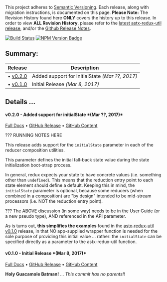 This project adheres to [Semantic Versioning](http://semver.org/).
Each release, along with migration instructions, is documented on this
page. **Please Note:** The Revision History found here **ONLY** covers
the history up to this release.  In order to view **ALL Revision
History**, please refer to the [latest astx-redux-util
release](https://astx-redux-util.js.org), and/or the [Github Release
Notes](https://github.com/KevinAst/astx-redux-util/releases).

<!--- Badges for CI Builds ---> 
[![Build Status](https://travis-ci.org/KevinAst/astx-redux-util.svg?branch=master)](https://travis-ci.org/KevinAst/astx-redux-util)
[![NPM Version Badge](https://img.shields.io/npm/v/astx-redux-util.svg)](https://www.npmjs.com/package/astx-redux-util)


<!-- ONLY activated when there are MULTIPLE versions -->
## Summary:

Release | Description
------- | -----------
&bull; [v0.2.0](#v0.2.0) | Added support for initialState *(Mar ??, 2017)*
&bull; [v0.1.0](#v0.1.0) | Initial Release *(Mar 8, 2017)*




## Details ...



<!-- ************************************************************* -->
<h4 class="name" id="v0.2.0">v0.2.0 - Added support for initialState *(Mar ??, 2017)*</h4>

[Full Docs](https://astx-redux-util.js.org/0.2.0)
&bull;
[GitHub Release](https://github.com/KevinAst/astx-redux-util/releases/tag/v0.2.0)
&bull;
[GitHub Content](https://github.com/KevinAst/astx-redux-util/tree/v0.2.0)

??? RUNNING NOTES HERE

This release adds support for the `initialState` parameter in each of
the reducer composition utilities.

This parameter defines the initial fall-back state value during the
state initialization boot-strap process.

In general, redux expects your state to have concrete values
(i.e. something other than `undefined`).  This means that the
reduction entry point to each state element should define a default.
Keeping this in mind, the `initialState` parameter is optional,
because some reducers (when combined in a composition) are "by design"
intended to be mid-stream processors (i.e. NOT the reduction entry
point).

??? The ABOVE discussion (in some way) needs to be in the User Guide
(or a new pseudo type), AND referenced in the API parameter.

As is turns out, **this simplifies the examples** found in the
[astx-redux-util v0.1.0](https://astx-redux-util.js.org/0.1.0)
release, in that NO app-supplied wrapper function is needed for the
sole purpose of providing this initial value ... rather: the
`initialState` can be specified directly as a parameter to the
astx-redux-util function.


<!-- ************************************************************* -->
<h4 class="name" id="v0.1.0">v0.1.0 - Initial Release *(Mar 8, 2017)*</h4>

[Full Docs](https://astx-redux-util.js.org/0.1.0)
&bull;
[GitHub Release](https://github.com/KevinAst/astx-redux-util/releases/tag/v0.1.0)
&bull;
[GitHub Content](https://github.com/KevinAst/astx-redux-util/tree/v0.1.0)

**Holy Guacamole Batman!** ... *This commit has no parents!!*
